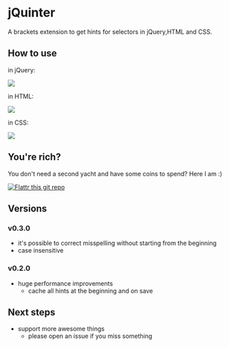 # jQuinter

A brackets extension to get hints for selectors in jQuery,HTML and CSS.

## How to use

in jQuery:

![](https://cloud.githubusercontent.com/assets/4931746/8521140/3fdace8a-23e1-11e5-85d6-72b378f1894f.gif)

in HTML:

![](https://cloud.githubusercontent.com/assets/4931746/8521128/1226964a-23e1-11e5-80f2-eec705b7cee8.gif)

in CSS:

![](https://cloud.githubusercontent.com/assets/4931746/8521065/8953f89e-23e0-11e5-8ea9-03f2d2b07ad1.gif)


## You're rich?
You don't need a second yacht and have some coins to spend? Here I am :)

[![Flattr this git repo](http://api.flattr.com/button/flattr-badge-large.png)](https://flattr.com/submit/auto?user_id=Wikunia&url=https://github.com/Wikunia/brackets-jQuinter&title=Brackets-jQuinter&language=javascript&tags=github&category=software)


## Versions

### v0.3.0

+ it's possible to correct misspelling without starting from the beginning
+ case insensitive


### v0.2.0

+ huge performance improvements
    + cache all hints at the beginning and on save

## Next steps

+ support more awesome things 
    + please open an issue if you miss something
